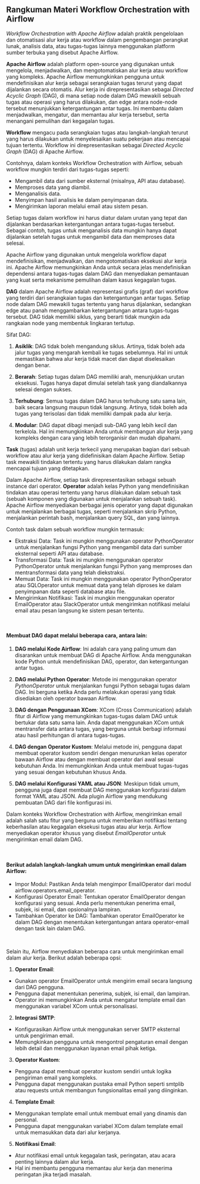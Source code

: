 ## Rangkuman Materi Workflow Orchestration with Airflow

*Workflow Orchestration with Apache Airflow* adalah praktik pengelolaan dan otomatisasi alur kerja atau workflow dalam pengembangan perangkat lunak, analisis data, atau tugas-tugas lainnya menggunakan platform sumber terbuka yang disebut Apache Airflow.

**Apache Airflow** adalah platform open-source yang digunakan untuk mengelola, menjadwalkan, dan mengotomatiskan alur kerja atau workflow yang kompleks.
Apache Airflow memungkinkan pengguna untuk mendefinisikan alur kerja sebagai serangkaian tugas terurut yang dapat dijalankan secara otomatis. Alur kerja ini direpresentasikan sebagai *Directed Acyclic Graph* (DAG), di mana setiap node dalam DAG mewakili sebuah tugas atau operasi yang harus dilakukan, dan edge antara node-node tersebut menunjukkan ketergantungan antar tugas. Ini membantu dalam menjadwalkan, mengatur, dan memantau alur kerja tersebut, serta menangani pemulihan dari kegagalan tugas. 

**Workflow** mengacu pada serangkaian tugas atau langkah-langkah terurut yang harus dilakukan untuk menyelesaikan suatu pekerjaan atau mencapai tujuan tertentu. Workflow ini direpresentasikan sebagai *Directed Acyclic Graph* (DAG) di Apache Airflow.

Contohnya, dalam konteks Workflow Orchestration with Airflow, sebuah workflow mungkin terdiri dari tugas-tugas seperti:
- Mengambil data dari sumber eksternal (misalnya, API atau database).
- Memproses data yang diambil.
- Menganalisis data.
- Menyimpan hasil analisis ke dalam penyimpanan data.
- Mengirimkan laporan melalui email atau sistem pesan.

Setiap tugas dalam workflow ini harus diatur dalam urutan yang tepat dan dijalankan berdasarkan ketergantungan antara tugas-tugas tersebut. Sebagai contoh, tugas untuk menganalisis data mungkin hanya dapat dijalankan setelah tugas untuk mengambil data dan memproses data selesai.

Apache Airflow yang digunakan untuk mengelola workflow dapat mendefinisikan, menjadwalkan, dan mengotomatiskan eksekusi alur kerja ini. Apache Airflow memungkinkan Anda untuk secara jelas mendefinisikan dependensi antara tugas-tugas dalam DAG dan menyediakan pemantauan yang kuat serta mekanisme pemulihan dalam kasus kegagalan tugas.

**DAG** dalam Apache Airflow adalah representasi grafis (graf) dari workflow yang terdiri dari serangkaian tugas dan ketergantungan antar tugas. Setiap node dalam DAG mewakili tugas tertentu yang harus dijalankan, sedangkan edge atau panah menggambarkan ketergantungan antara tugas-tugas tersebut. DAG tidak memiliki siklus, yang berarti tidak mungkin ada rangkaian node yang membentuk lingkaran tertutup.

Sifat DAG:
1. **Asiklik**: DAG tidak boleh mengandung siklus. Artinya, tidak boleh ada jalur tugas yang mengarah kembali ke tugas sebelumnya. Hal ini untuk memastikan bahwa alur kerja tidak macet dan dapat diselesaikan dengan benar.

2. **Berarah**: Setiap tugas dalam DAG memiliki arah, menunjukkan urutan eksekusi. Tugas hanya dapat dimulai setelah task yang diandalkannya selesai dengan sukses.

3. **Terhubung**: Semua tugas dalam DAG harus terhubung satu sama lain, baik secara langsung maupun tidak langsung. Artinya, tidak boleh ada tugas yang terisolasi dan tidak memiliki dampak pada alur kerja.

4. **Modular**: DAG dapat dibagi menjadi sub-DAG yang lebih kecil dan terkelola. Hal ini memungkinkan Anda untuk membangun alur kerja yang kompleks dengan cara yang lebih terorganisir dan mudah dipahami.

**Task** (tugas) adalah unit kerja terkecil yang merupakan bagian dari sebuah workflow atau alur kerja yang didefinisikan dalam Apache Airflow. Setiap task mewakili tindakan tertentu yang harus dilakukan dalam rangka mencapai tujuan yang ditetapkan.

Dalam Apache Airflow, setiap task direpresentasikan sebagai sebuah instance dari operator. **Operator** adalah kelas Python yang mendefinisikan tindakan atau operasi tertentu yang harus dilakukan dalam sebuah task (sebuah komponen yang digunakan untuk menjalankan sebuah task). Apache Airflow menyediakan berbagai jenis operator yang dapat digunakan untuk menjalankan berbagai tugas, seperti menjalankan skrip Python, menjalankan perintah bash, menjalankan query SQL, dan yang lainnya.

Contoh task dalam sebuah workflow mungkin termasuk:
- Ekstraksi Data: Task ini mungkin menggunakan operator PythonOperator untuk menjalankan fungsi Python yang mengambil data dari sumber eksternal seperti API atau database.
- Transformasi Data: Task ini mungkin menggunakan operator PythonOperator untuk menjalankan fungsi Python yang memproses dan mentransformasi data yang telah diekstraksi.
- Memuat Data: Task ini mungkin menggunakan operator PythonOperator atau SQLOperator untuk memuat data yang telah diproses ke dalam penyimpanan data seperti database atau file.
- Mengirimkan Notifikasi: Task ini mungkin menggunakan operator EmailOperator atau SlackOperator untuk mengirimkan notifikasi melalui email atau pesan langsung ke sistem pesan tertentu.

<br>

#### Membuat DAG dapat melalui beberapa cara, antara lain:
1. **DAG melalui Kode Airflow**: Ini adalah cara yang paling umum dan disarankan untuk membuat DAG di Apache Airflow. Anda menggunakan kode Python untuk mendefinisikan DAG, operator, dan ketergantungan antar tugas.

2. **DAG melalui Python Operator**: Metode ini menggunakan operator *PythonOperator* untuk menjalankan fungsi Python sebagai tugas dalam DAG. Ini berguna ketika Anda perlu melakukan operasi yang tidak disediakan oleh operator bawaan Airflow.

3. **DAG dengan Penggunaan XCom**: XCom (Cross Communication) adalah fitur di Airflow yang memungkinkan tugas-tugas dalam DAG untuk bertukar data satu sama lain. Anda dapat menggunakan XCom untuk mentransfer data antara tugas, yang berguna untuk berbagi informasi atau hasil perhitungan di antara tugas-tugas.

4. **DAG dengan Operator Kustom**: Melalui metode ini, pengguna dapat membuat operator kustom sendiri dengan menurunkan kelas operator bawaan Airflow atau dengan membuat operator dari awal sesuai kebutuhan Anda. Ini memungkinkan Anda untuk membuat tugas-tugas yang sesuai dengan kebutuhan khusus Anda.

5. **DAG melalui Konfigurasi YAML atau JSON**: Meskipun tidak umum, pengguna juga dapat membuat DAG menggunakan konfigurasi dalam format YAML atau JSON. Ada plugin Airflow yang mendukung pembuatan DAG dari file konfigurasi ini.

Dalam konteks Workflow Orchestration with Airflow, mengirimkan email adalah salah satu fitur yang berguna untuk memberikan notifikasi tentang keberhasilan atau kegagalan eksekusi tugas atau alur kerja. Airflow menyediakan operator khusus yang disebut *EmailOperator* untuk mengirimkan email dalam DAG.

<br>

#### Berikut adalah langkah-langkah umum untuk mengirimkan email dalam Airflow:
- Impor Modul: Pastikan Anda telah mengimpor EmailOperator dari modul airflow.operators.email_operator.
- Konfigurasi Operator Email: Tentukan operator EmailOperator dengan konfigurasi yang sesuai. Anda perlu menentukan penerima email, subjek, isi email, dan opsionalnya lampiran.
- Tambahkan Operator ke DAG: Tambahkan operator EmailOperator ke dalam DAG dengan menentukan ketergantungan antara operator-email dengan task lain dalam DAG.

<br>

Selain itu, Airflow menyediakan beberapa cara untuk mengirimkan email dalam alur kerja. Berikut adalah beberapa opsi:

1. **Operator Email**:
- Gunakan operator EmailOperator untuk mengirim email secara langsung dari DAG pengguna.
- Pengguna dapat menentukan penerima, subjek, isi email, dan lampiran.
- Operator ini memungkinkan Anda untuk mengatur template email dan menggunakan variabel XCom untuk personalisasi.

2. **Integrasi SMTP**:
- Konfigurasikan Airflow untuk menggunakan server SMTP eksternal untuk pengiriman email.
- Memungkinkan pengguna untuk mengontrol pengaturan email dengan lebih detail dan menggunakan layanan email pihak ketiga.

3. **Operator Kustom**:
- Pengguna dapat membuat operator kustom sendiri untuk logika pengiriman email yang kompleks.
- Pengguna dapat menggunakan pustaka email Python seperti smtplib atau requests untuk membangun fungsionalitas email yang diinginkan.

4. **Template Email**:
- Menggunakan template email untuk membuat email yang dinamis dan personal.
- Pengguna dapat menggunakan variabel XCom dalam template email untuk memasukkan data dari alur kerjanya.

5. **Notifikasi Email**:
- Atur notifikasi email untuk kegagalan task, peringatan, atau acara penting lainnya dalam alur kerja.
- Hal ini membantu pengguna memantau alur kerja dan menerima peringatan jika terjadi masalah.